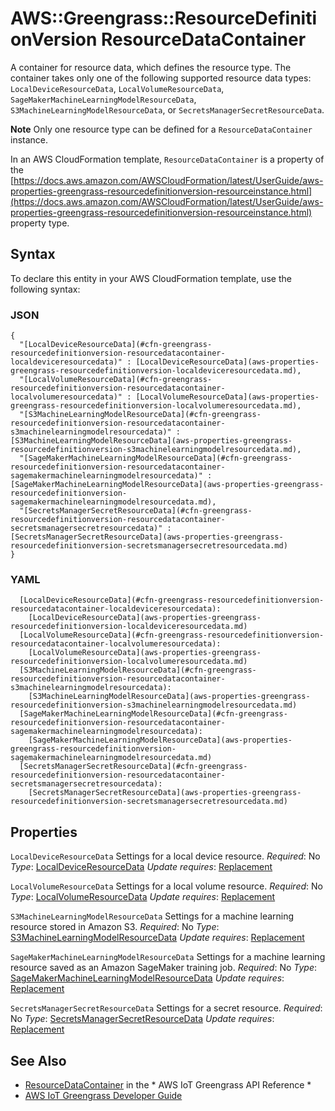# AWS::Greengrass::ResourceDefinitionVersion ResourceDataContainer<a name="aws-properties-greengrass-resourcedefinitionversion-resourcedatacontainer"></a>

<a name="aws-properties-greengrass-resourcedefinitionversion-resourcedatacontainer-description"></a>A container for resource data, which defines the resource type\. The container takes only one of the following supported resource data types: `LocalDeviceResourceData`, `LocalVolumeResourceData`, `SageMakerMachineLearningModelResourceData`, `S3MachineLearningModelResourceData`, or `SecretsManagerSecretResourceData`\.

**Note**
Only one resource type can be defined for a `ResourceDataContainer` instance\.

<a name="aws-properties-greengrass-resourcedefinitionversion-resourcedatacontainer-inheritance"></a> In an AWS CloudFormation template, `ResourceDataContainer` is a property of the [https://docs.aws.amazon.com/AWSCloudFormation/latest/UserGuide/aws-properties-greengrass-resourcedefinitionversion-resourceinstance.html](https://docs.aws.amazon.com/AWSCloudFormation/latest/UserGuide/aws-properties-greengrass-resourcedefinitionversion-resourceinstance.html) property type\.

## Syntax<a name="aws-properties-greengrass-resourcedefinitionversion-resourcedatacontainer-syntax"></a>

To declare this entity in your AWS CloudFormation template, use the following syntax:

### JSON<a name="aws-properties-greengrass-resourcedefinitionversion-resourcedatacontainer-syntax.json"></a>

```
{
  "[LocalDeviceResourceData](#cfn-greengrass-resourcedefinitionversion-resourcedatacontainer-localdeviceresourcedata)" : [LocalDeviceResourceData](aws-properties-greengrass-resourcedefinitionversion-localdeviceresourcedata.md),
  "[LocalVolumeResourceData](#cfn-greengrass-resourcedefinitionversion-resourcedatacontainer-localvolumeresourcedata)" : [LocalVolumeResourceData](aws-properties-greengrass-resourcedefinitionversion-localvolumeresourcedata.md),
  "[S3MachineLearningModelResourceData](#cfn-greengrass-resourcedefinitionversion-resourcedatacontainer-s3machinelearningmodelresourcedata)" : [S3MachineLearningModelResourceData](aws-properties-greengrass-resourcedefinitionversion-s3machinelearningmodelresourcedata.md),
  "[SageMakerMachineLearningModelResourceData](#cfn-greengrass-resourcedefinitionversion-resourcedatacontainer-sagemakermachinelearningmodelresourcedata)" : [SageMakerMachineLearningModelResourceData](aws-properties-greengrass-resourcedefinitionversion-sagemakermachinelearningmodelresourcedata.md),
  "[SecretsManagerSecretResourceData](#cfn-greengrass-resourcedefinitionversion-resourcedatacontainer-secretsmanagersecretresourcedata)" : [SecretsManagerSecretResourceData](aws-properties-greengrass-resourcedefinitionversion-secretsmanagersecretresourcedata.md)
}
```

### YAML<a name="aws-properties-greengrass-resourcedefinitionversion-resourcedatacontainer-syntax.yaml"></a>

```
  [LocalDeviceResourceData](#cfn-greengrass-resourcedefinitionversion-resourcedatacontainer-localdeviceresourcedata):
    [LocalDeviceResourceData](aws-properties-greengrass-resourcedefinitionversion-localdeviceresourcedata.md)
  [LocalVolumeResourceData](#cfn-greengrass-resourcedefinitionversion-resourcedatacontainer-localvolumeresourcedata):
    [LocalVolumeResourceData](aws-properties-greengrass-resourcedefinitionversion-localvolumeresourcedata.md)
  [S3MachineLearningModelResourceData](#cfn-greengrass-resourcedefinitionversion-resourcedatacontainer-s3machinelearningmodelresourcedata):
    [S3MachineLearningModelResourceData](aws-properties-greengrass-resourcedefinitionversion-s3machinelearningmodelresourcedata.md)
  [SageMakerMachineLearningModelResourceData](#cfn-greengrass-resourcedefinitionversion-resourcedatacontainer-sagemakermachinelearningmodelresourcedata):
    [SageMakerMachineLearningModelResourceData](aws-properties-greengrass-resourcedefinitionversion-sagemakermachinelearningmodelresourcedata.md)
  [SecretsManagerSecretResourceData](#cfn-greengrass-resourcedefinitionversion-resourcedatacontainer-secretsmanagersecretresourcedata):
    [SecretsManagerSecretResourceData](aws-properties-greengrass-resourcedefinitionversion-secretsmanagersecretresourcedata.md)
```

## Properties<a name="aws-properties-greengrass-resourcedefinitionversion-resourcedatacontainer-properties"></a>

`LocalDeviceResourceData`  <a name="cfn-greengrass-resourcedefinitionversion-resourcedatacontainer-localdeviceresourcedata"></a>
Settings for a local device resource\.
*Required*: No
*Type*: [LocalDeviceResourceData](aws-properties-greengrass-resourcedefinitionversion-localdeviceresourcedata.md)
*Update requires*: [Replacement](https://docs.aws.amazon.com/AWSCloudFormation/latest/UserGuide/using-cfn-updating-stacks-update-behaviors.html#update-replacement)

`LocalVolumeResourceData`  <a name="cfn-greengrass-resourcedefinitionversion-resourcedatacontainer-localvolumeresourcedata"></a>
Settings for a local volume resource\.
*Required*: No
*Type*: [LocalVolumeResourceData](aws-properties-greengrass-resourcedefinitionversion-localvolumeresourcedata.md)
*Update requires*: [Replacement](https://docs.aws.amazon.com/AWSCloudFormation/latest/UserGuide/using-cfn-updating-stacks-update-behaviors.html#update-replacement)

`S3MachineLearningModelResourceData`  <a name="cfn-greengrass-resourcedefinitionversion-resourcedatacontainer-s3machinelearningmodelresourcedata"></a>
Settings for a machine learning resource stored in Amazon S3\.
*Required*: No
*Type*: [S3MachineLearningModelResourceData](aws-properties-greengrass-resourcedefinitionversion-s3machinelearningmodelresourcedata.md)
*Update requires*: [Replacement](https://docs.aws.amazon.com/AWSCloudFormation/latest/UserGuide/using-cfn-updating-stacks-update-behaviors.html#update-replacement)

`SageMakerMachineLearningModelResourceData`  <a name="cfn-greengrass-resourcedefinitionversion-resourcedatacontainer-sagemakermachinelearningmodelresourcedata"></a>
Settings for a machine learning resource saved as an Amazon SageMaker training job\.
*Required*: No
*Type*: [SageMakerMachineLearningModelResourceData](aws-properties-greengrass-resourcedefinitionversion-sagemakermachinelearningmodelresourcedata.md)
*Update requires*: [Replacement](https://docs.aws.amazon.com/AWSCloudFormation/latest/UserGuide/using-cfn-updating-stacks-update-behaviors.html#update-replacement)

`SecretsManagerSecretResourceData`  <a name="cfn-greengrass-resourcedefinitionversion-resourcedatacontainer-secretsmanagersecretresourcedata"></a>
Settings for a secret resource\.
*Required*: No
*Type*: [SecretsManagerSecretResourceData](aws-properties-greengrass-resourcedefinitionversion-secretsmanagersecretresourcedata.md)
*Update requires*: [Replacement](https://docs.aws.amazon.com/AWSCloudFormation/latest/UserGuide/using-cfn-updating-stacks-update-behaviors.html#update-replacement)

## See Also<a name="aws-properties-greengrass-resourcedefinitionversion-resourcedatacontainer--seealso"></a>
+  [ResourceDataContainer](https://docs.aws.amazon.com/greengrass/latest/apireference/definitions-resourcedatacontainer.html) in the * AWS IoT Greengrass API Reference *
+  [AWS IoT Greengrass Developer Guide](https://docs.aws.amazon.com/greengrass/latest/developerguide/)
